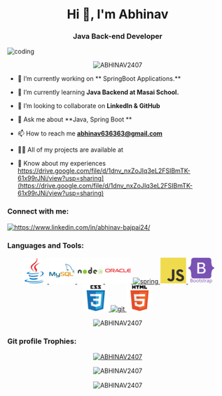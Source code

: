 <h1 align="center">Hi 👋, I'm Abhinav</h1>
<h3 align="center">Java Back-end Developer</h3>
<img aling="center" width="100%" height="500"  alt = "coding" width = "500"  src = "https://cdn.dribbble.com/users/1162077/screenshots/3848914/programmer.gif">

<p align="center"> <img src="https://komarev.com/ghpvc/?username=ABHINAV2407&label=Profile%20views&color=0e75b6&style=flat" alt="ABHINAV2407" /> </p>


- 🔭 I’m currently working on ** SpringBoot Applications.**

- 🌱 I’m currently learning **Java Backend at Masai School.**

- 👯 I’m looking to collaborate on **LinkedIn & GitHub**



- 💬 Ask me about **Java, Spring Boot **



- 📫 How to reach me **abhinav636363@gmail.com**

- 👨‍💻 All of my projects are available at []()

- 📄 Know about my experiences https://drive.google.com/file/d/1dnv_nxZoJIq3eL2FSIBmTK-61x99rJNi/view?usp=sharing](https://drive.google.com/file/d/1dnv_nxZoJIq3eL2FSIBmTK-61x99rJNi/view?usp=sharing)

<h3 align="left">Connect with me:</h3>
<p align="left">
<a href="https://www.linkedin.com/in/abhinav-bajpai24/" target="blank"><img align="center" src="https://raw.githubusercontent.com/rahuldkjain/github-profile-readme-generator/master/src/images/icons/Social/linked-in-alt.svg" alt="https://www.linkedin.com/in/abhinav-bajpai24/" height="30" width="40" /></a>
</p>

<h3 align="left">Languages and Tools:</h3>
<p align="center"> <a href="https://getbootstrap.com" target="_blank" rel="noreferrer">  <a href="https://www.java.com" target="_blank" rel="noreferrer"> <img src="https://raw.githubusercontent.com/devicons/devicon/master/icons/java/java-original.svg" alt="java" width="60" height="60" margine-right="30"/> </a><a href="https://www.mysql.com/" target="_blank" rel="noreferrer"> <img src="https://raw.githubusercontent.com/devicons/devicon/master/icons/mysql/mysql-original-wordmark.svg" alt="mysql" width="60" height="60" margine-left="30"/> </a> <a href="https://nodejs.org" target="_blank" rel="noreferrer"> <img src="https://raw.githubusercontent.com/devicons/devicon/master/icons/nodejs/nodejs-original-wordmark.svg" alt="nodejs" width="60" height="60" margine-left="30"/> </a> <a href="https://www.oracle.com/" target="_blank" rel="noreferrer"> <img src="https://raw.githubusercontent.com/devicons/devicon/master/icons/oracle/oracle-original.svg" alt="oracle" width="60" height="60"/> </a> <a href="https://spring.io/" target="_blank" rel="noreferrer"> <img src="https://www.vectorlogo.zone/logos/springio/springio-icon.svg" alt="spring" width="60" height="60"/> </a> <a href="https://developer.mozilla.org/en-US/docs/Web/JavaScript" target="_blank" rel="noreferrer"> <img src="https://raw.githubusercontent.com/devicons/devicon/master/icons/javascript/javascript-original.svg" alt="javascript" width="60" height="60"/> </a> <img src="https://raw.githubusercontent.com/devicons/devicon/master/icons/bootstrap/bootstrap-plain-wordmark.svg" alt="bootstrap" width="60" height="60"/> </a> <a href="https://www.w3schools.com/css/" target="_blank" rel="noreferrer"> <img src="https://raw.githubusercontent.com/devicons/devicon/master/icons/css3/css3-original-wordmark.svg" alt="css3" width="60" height="60"/> </a> <a href="https://git-scm.com/" target="_blank" rel="noreferrer"> <img src="https://www.vectorlogo.zone/logos/git-scm/git-scm-icon.svg" alt="git" width="60" height="60"/> </a> <a href="https://www.w3.org/html/" target="_blank" rel="noreferrer"> <img src="https://raw.githubusercontent.com/devicons/devicon/master/icons/html5/html5-original-wordmark.svg" alt="html5" width="60" height="60"/> </a> </p>
<div height= "50"></div>

<p align="center"><img align="center" margine-top= "100" src="https://github-readme-stats.vercel.app/api/top-langs?username=ABHINAV2407
&show_icons=true&locale=en&layout=compact" alt="ABHINAV2407
" /></p>

<h3 align="left">Git profile Trophies:</h3>
<p align="center"> <a href="https://github.com/ryo-ma/github-profile-trophy"><img src="https://github-profile-trophy.vercel.app/?username=ABHINAV2407
" alt="ABHINAV2407
" /></a> </p>


<p align="center"><img align="center" src="https://github-readme-stats.vercel.app/api?username=ABHINAV2407

&show_icons=true&locale=en" alt="ABHINAV2407
" /></p>

<p align="center"><img align="center" src="https://github-readme-streak-stats.herokuapp.com/?user=ABHINAV2407
&" alt="ABHINAV2407
" /></p>
